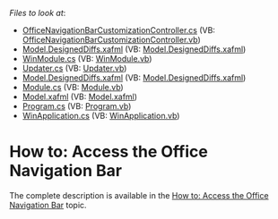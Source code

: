 <!-- default file list -->
*Files to look at*:

* [OfficeNavigationBarCustomizationController.cs](./CS/OfficeNavigationBarCustomization.Module.Win/Controllers/OfficeNavigationBarCustomizationController.cs) (VB: [OfficeNavigationBarCustomizationController.vb](./VB/OfficeNavigationBarCustomization.Module.Win/Controllers/OfficeNavigationBarCustomizationController.vb))
* [Model.DesignedDiffs.xafml](./CS/OfficeNavigationBarCustomization.Module.Win/Model.DesignedDiffs.xafml) (VB: [Model.DesignedDiffs.xafml](./VB/OfficeNavigationBarCustomization.Module.Win/Model.DesignedDiffs.xafml))
* [WinModule.cs](./CS/OfficeNavigationBarCustomization.Module.Win/WinModule.cs) (VB: [WinModule.vb](./VB/OfficeNavigationBarCustomization.Module.Win/WinModule.vb))
* [Updater.cs](./CS/OfficeNavigationBarCustomization.Module/DatabaseUpdate/Updater.cs) (VB: [Updater.vb](./VB/OfficeNavigationBarCustomization.Module/DatabaseUpdate/Updater.vb))
* [Model.DesignedDiffs.xafml](./CS/OfficeNavigationBarCustomization.Module/Model.DesignedDiffs.xafml) (VB: [Model.DesignedDiffs.xafml](./VB/OfficeNavigationBarCustomization.Module/Model.DesignedDiffs.xafml))
* [Module.cs](./CS/OfficeNavigationBarCustomization.Module/Module.cs) (VB: [Module.vb](./VB/OfficeNavigationBarCustomization.Module/Module.vb))
* [Model.xafml](./CS/OfficeNavigationBarCustomization.Win/Model.xafml) (VB: [Model.xafml](./VB/OfficeNavigationBarCustomization.Win/Model.xafml))
* [Program.cs](./CS/OfficeNavigationBarCustomization.Win/Program.cs) (VB: [Program.vb](./VB/OfficeNavigationBarCustomization.Win/Program.vb))
* [WinApplication.cs](./CS/OfficeNavigationBarCustomization.Win/WinApplication.cs) (VB: [WinApplication.vb](./VB/OfficeNavigationBarCustomization.Win/WinApplication.vb))
<!-- default file list end -->
# How to: Access the Office Navigation Bar


The complete description is available in the <a href="http://help.devexpress.com/#eXpressAppFramework/CustomDocument116417">How to: Access the Office Navigation Bar</a> topic.

<br/>



